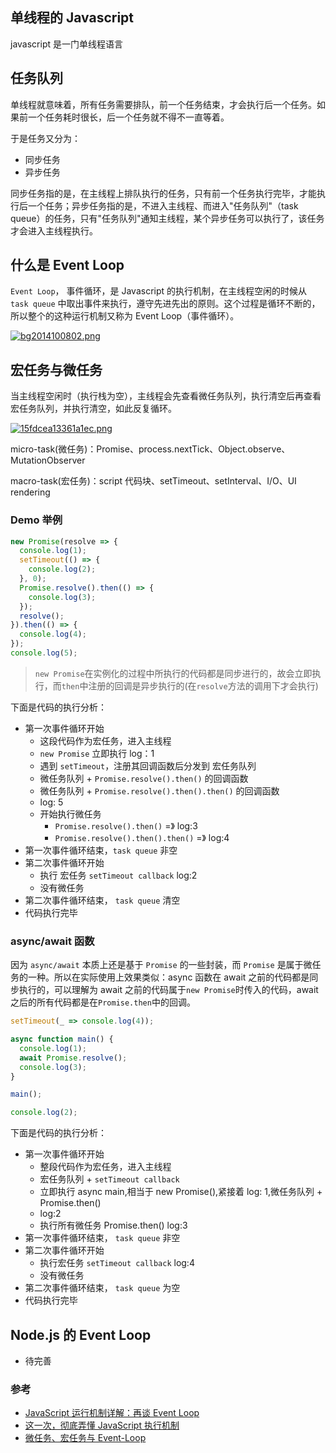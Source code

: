 ## 单线程的 Javascript

javascript 是一门单线程语言

## 任务队列

单线程就意味着，所有任务需要排队，前一个任务结束，才会执行后一个任务。如果前一个任务耗时很长，后一个任务就不得不一直等着。

于是任务又分为：

- 同步任务
- 异步任务

同步任务指的是，在主线程上排队执行的任务，只有前一个任务执行完毕，才能执行后一个任务；异步任务指的是，不进入主线程、而进入"任务队列"（task queue）的任务，只有"任务队列"通知主线程，某个异步任务可以执行了，该任务才会进入主线程执行。

## 什么是 Event Loop

`Event Loop`， 事件循环，是 Javascript 的执行机制，在主线程空闲的时候从 `task queue` 中取出事件来执行，遵守先进先出的原则。这个过程是循环不断的，所以整个的这种运行机制又称为 Event Loop（事件循环）。

[![bg2014100802.png](https://camo.githubusercontent.com/12ff8c30f223d45244e016c8c037c495779976d3/687474703a2f2f7777312e73696e61696d672e636e2f6c617267652f64663535316561356c79316737633431663065716f6a3230677030656e6467362e6a7067)](https://camo.githubusercontent.com/12ff8c30f223d45244e016c8c037c495779976d3/687474703a2f2f7777312e73696e61696d672e636e2f6c617267652f64663535316561356c79316737633431663065716f6a3230677030656e6467362e6a7067)

## 宏任务与微任务

当主线程空闲时（执行栈为空），主线程会先查看微任务队列，执行清空后再查看宏任务队列，并执行清空，如此反复循环。

[![15fdcea13361a1ec.png](https://camo.githubusercontent.com/8d19b112d15cf5b843546c115375485b0806fcfa/687474703a2f2f7777312e73696e61696d672e636e2f6c617267652f64663535316561356c793167376334357869346a6d6a3231347330793661626d2e6a7067)](https://camo.githubusercontent.com/8d19b112d15cf5b843546c115375485b0806fcfa/687474703a2f2f7777312e73696e61696d672e636e2f6c617267652f64663535316561356c793167376334357869346a6d6a3231347330793661626d2e6a7067)

micro-task(微任务)：Promise、process.nextTick、Object.observe、MutationObserver

macro-task(宏任务)：script 代码块、setTimeout、setInterval、I/O、UI rendering

### Demo 举例

```js
new Promise(resolve => {
  console.log(1);
  setTimeout(() => {
    console.log(2);
  }, 0);
  Promise.resolve().then(() => {
    console.log(3);
  });
  resolve();
}).then(() => {
  console.log(4);
});
console.log(5);
```

> `new Promise`在实例化的过程中所执行的代码都是同步进行的，故会立即执行，而`then`中注册的回调是异步执行的(在`resolve`方法的调用下才会执行)

下面是代码的执行分析：

- 第一次事件循环开始
  - 这段代码作为宏任务，进入主线程
  - `new Promise` 立即执行 log：1
  - 遇到 `setTimeout`，注册其回调函数后分发到 宏任务队列
  - 微任务队列 + `Promise.resolve().then()` 的回调函数
  - 微任务队列 + `Promise.resolve().then().then()` 的回调函数
  - log: 5
  - 开始执行微任务
    - `Promise.resolve().then()` =》 log:3
    - `Promise.resolve().then().then()` =》 log:4
- 第一次事件循环结束，`task queue` 非空
- 第二次事件循环开始
  - 执行 宏任务 `setTimeout callback` log:2
  - 没有微任务
- 第二次事件循环结束， `task queue` 清空
- 代码执行完毕

### async/await 函数

因为 `async/await` 本质上还是基于 `Promise` 的一些封装，而 `Promise` 是属于微任务的一种。所以在实际使用上效果类似：async 函数在 await 之前的代码都是同步执行的，可以理解为 await 之前的代码属于`new Promise`时传入的代码，await 之后的所有代码都是在`Promise.then`中的回调。

```js
setTimeout(_ => console.log(4));

async function main() {
  console.log(1);
  await Promise.resolve();
  console.log(3);
}

main();

console.log(2);
```

下面是代码的执行分析：

- 第一次事件循环开始
  - 整段代码作为宏任务，进入主线程
  - 宏任务队列 + `setTimeout callback`
  - 立即执行 async main,相当于 new Promise(),紧接着 log: 1,微任务队列 + Promise.then()
  - log:2
  - 执行所有微任务 Promise.then() log:3
- 第一次事件循环结束， `task queue` 非空
- 第二次事件循环开始
  - 执行宏任务 `setTimeout callback` log:4
  - 没有微任务
- 第二次事件循环结束， `task queue` 为空
- 代码执行完毕

## Node.js 的 Event Loop

- 待完善

### 参考

- [JavaScript 运行机制详解：再谈 Event Loop](http://www.ruanyifeng.com/blog/2014/10/event-loop.html)
- [这一次，彻底弄懂 JavaScript 执行机制](https://juejin.im/post/59e85eebf265da430d571f89)
- [微任务、宏任务与 Event-Loop](https://juejin.im/post/5b73d7a6518825610072b42b)
